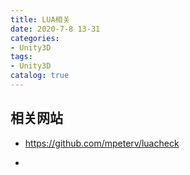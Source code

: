 ```yaml
---
title: LUA相关
date: 2020-7-8 13-31
categories:
- Unity3D
tags:
- Unity3D
catalog: true
---
```


## 相关网站

  * <https://github.com/mpeterv/luacheck>

  * 

